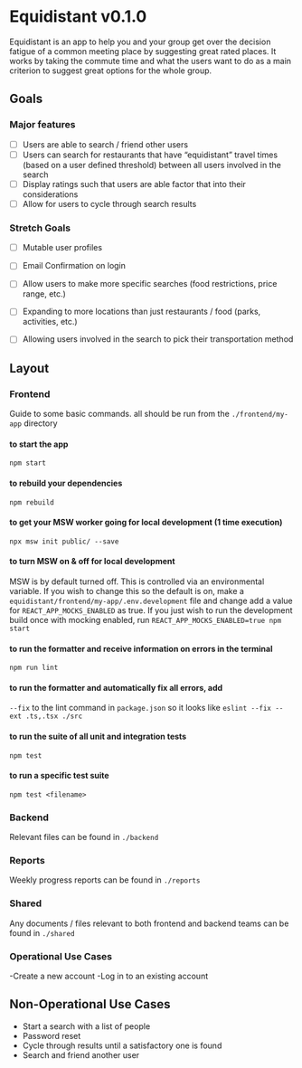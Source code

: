 # Equidistant v0.1.0
Equidistant is an app to help you and your group get over the decision fatigue of a common meeting place by suggesting great rated places. It works by taking the commute time and what the users want to do as a main criterion to suggest great options for the whole group.

## Goals
### Major features
- [ ] Users are able to search / friend other users
- [ ] Users can search for restaurants that have “equidistant” travel times (based on a user defined threshold) between all users involved in the search
- [ ] Display ratings such that users are able factor that into their considerations
- [ ] Allow for users to cycle through search results

### Stretch Goals
- [ ] Mutable user profiles
- [ ] Email Confirmation on login
- [ ] Allow users to make more specific searches (food restrictions, price range, etc.)
- [ ] Expanding to more locations than just restaurants / food (parks, activities, etc.)
- [ ] Allowing users involved in the search to pick their transportation method


## Layout
### Frontend

Guide to some basic commands. all should be run from the `./frontend/my-app` directory

#### to start the app
`npm start`

#### to rebuild your dependencies 
`npm rebuild`

#### to get your MSW worker going for local development (1 time execution)
`npx msw init public/ --save`

#### to turn MSW on & off for local development
MSW is by default turned off. This is controlled via an environmental variable. If you wish to change this so the default is on, make a `equidistant/frontend/my-app/.env.development` file and change add a value for `REACT_APP_MOCKS_ENABLED` as true. If you just wish to run the development build once with mocking enabled, run `REACT_APP_MOCKS_ENABLED=true npm start`

#### to run the formatter and receive information on errors in the terminal
`npm run lint`

#### to run the formatter and automatically fix all errors, add
`--fix` to the lint command in `package.json` so it looks like
`eslint --fix --ext .ts,.tsx ./src`

#### to run the suite of all unit and integration tests
`npm test`

#### to run a specific test suite
`npm test <filename>`

### Backend
Relevant files can be found in `./backend`

### Reports
Weekly progress reports can be found in `./reports`

### Shared
Any documents / files relevant to both frontend and backend teams can be found in `./shared`

### Operational Use Cases
-Create a new account
-Log in to an existing account

## Non-Operational Use Cases
- Start a search with a list of people
- Password reset
- Cycle through results until a satisfactory one is found
- Search and friend another user
